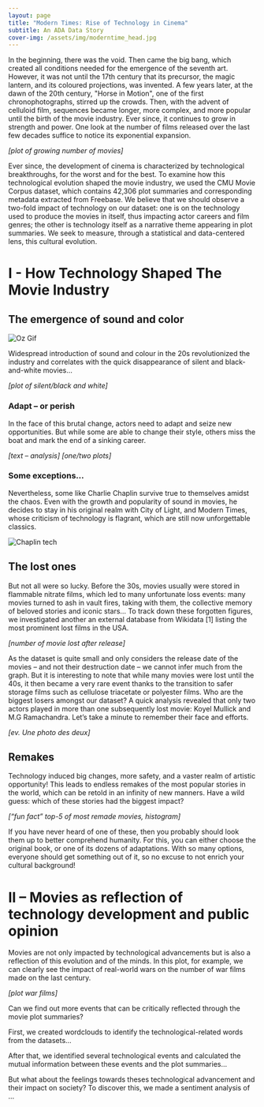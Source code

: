 ```yaml
---
layout: page
title: "Modern Times: Rise of Technology in Cinema"
subtitle: An ADA Data Story
cover-img: /assets/img/moderntime_head.jpg
---
```


In the beginning, there was the void. Then came the big bang, which created all conditions needed for the emergence of the seventh art. However, it was not until the 17th century that its precursor, the magic lantern, and its coloured projections, was invented. A few years later, at the dawn of the 20th century, "Horse in Motion", one of the first chronophotographs, stirred up the crowds. Then, with the advent of celluloid film, sequences became longer, more complex, and more popular until the birth of the movie industry. Ever since, it continues to grow in strength and power. One look at the number of films released over the last few decades suffice to notice its exponential expansion. 

*[plot of growing number of movies]*

Ever since, the development of cinema is characterized by technological breakthroughs, for the worst and for the best. To examine how this technological evolution shaped the movie industry, we used the CMU Movie Corpus dataset, which contains 42,306 plot summaries and corresponding metadata extracted from Freebase. We believe that we should observe a two-fold impact of technology on our dataset: one is on the technology used to produce the movies in itself, thus impacting actor careers and film genres; the other is technology itself as a narrative theme appearing in plot summaries. We seek to measure, through a statistical and data-centered lens, this cultural evolution.


# I - How Technology Shaped The Movie Industry

## The emergence of sound and color

<img class="gif-size-1 center" src="/assets/img/the-wizard-of-oz-black-and-white-to-colour.gif" alt="Oz Gif" class="gif-size-1">


Widespread introduction of sound and colour in the 20s revolutionized the industry and correlates with the quick disappearance of silent and black-and-white movies…

*[plot of silent/black and white]* 

### Adapt – or perish
In the face of this brutal change, actors need to adapt and seize new opportunities. But while some are able to change their style, others miss the boat and mark the end of a sinking career.

*[text – analysis]*
*[one/two plots]*


### Some exceptions… 
Nevertheless, some like Charlie Chaplin survive true to themselves amidst the chaos. Even with the growth and popularity of sound in movies, he decides to stay in his original realm with City of Light, and Modern Times, whose criticism of technology is flagrant, which are still now unforgettable classics. 

<img src="/assets/img/chaplin_industry.gif" alt="Chaplin tech" class = "gif-size-1">


## The lost ones

But not all were so lucky. Before the 30s, movies usually were stored in flammable nitrate films, which led to many unfortunate loss events: many movies turned to ash in vault fires, taking with them, the collective memory of beloved stories and iconic stars…
To track down these forgotten figures, we investigated another an external database from Wikidata [1] listing the most prominent lost films in the USA.

*[number of movie lost after release]*

As the dataset is quite small and only considers the release date of the movies – and not their destruction date – we cannot infer much from the graph. But it is interesting to note that while many movies were lost until the 40s, it then became a very rare event thanks to the transition to safer storage films such as cellulose triacetate or polyester films. 
Who are the biggest losers amongst our dataset? A quick analysis revealed that only two actors played in more than one subsequently lost movie: Koyel Mullick and M.G Ramachandra. Let’s take a minute to remember their face and efforts. 

*[ev. Une photo des deux]*

## Remakes

Technology induced big changes, more safety, and a vaster realm of artistic opportunity! This leads to endless remakes of the most popular stories in the world, which can be retold in an infinity of new manners. Have a wild guess: which of these stories had the biggest impact?

*[“fun fact” top-5 of most remade movies, histogram]*

If you have never heard of one of these, then you probably should look them up to better comprehend humanity. For this, you can either choose the original book, or one of its dozens of adaptations. With so many options, everyone should get something out of it, so no excuse to not enrich your cultural background! 

# II – Movies as reflection of technology development and public opinion

Movies are not only impacted by technological advancements but is also a reflection of this evolution and of the minds. 
In this plot, for example, we can clearly see the impact of real-world wars on the number of war films made on the last century.

*[plot war films]*

Can we find out more events that can be critically reflected through the movie plot summaries? 

First, we created wordclouds to identify the technological-related words from the datasets…

After that, we identified several technological events and calculated the mutual information between these events and the plot summaries…

But what about the feelings towards theses technological advancement and their impact on society? To discover this, we made a sentiment analysis of … 




 









